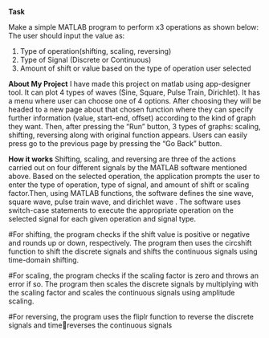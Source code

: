 
**Task**

Make a simple MATLAB program to perform x3 operations as shown 
below: 
The user should input the value as: 
1. Type of operation(shifting, scaling, reversing) 
2. Type of Signal (Discrete or Continuous)
3. Amount of shift or value based on the type of operation user selected


**About My Project**
I have made this project on matlab using app-designer tool. It can
plot 4 types of waves (Sine, Square, Pulse Train, Dirichlet). It has a
menu where user can choose one of 4 options. After choosing they
will be headed to a new page about that chosen function where
they can specify further information (value, start-end, offset)
according to the kind of graph they want. Then, after pressing the
“Run” button, 3 types of graphs: scaling, shifting, reversing along
with original function appears. Users can easily press go to the
previous page by pressing the “Go Back” button.


**How it works**
Shifting, scaling, and reversing are three of the actions carried out on four different signals by the
MATLAB software mentioned above. Based on the selected operation, the application prompts the
user to enter the type of operation, type of signal, and amount of shift or scaling factor.Then, using
MATLAB functions, the software defines the sine wave, square wave, pulse train wave, and
dirichlet wave . The software uses switch-case statements to execute the appropriate operation on
the selected signal for each given operation and signal type.

#For shifting, the program checks if the shift value is positive or negative and rounds up or down, 
respectively. The program then uses the circshift function to shift the discrete signals and shifts the 
continuous signals using time-domain shifting.

#For scaling, the program checks if the scaling factor is zero and throws an error if so. The 
program then scales the discrete signals by multiplying with the scaling factor and scales the 
continuous signals using amplitude scaling.

#For reversing, the program uses the fliplr function to reverse the discrete signals and timereverses the continuous signals
